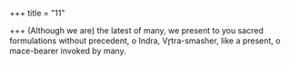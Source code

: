 +++
title = "11"

+++
(Although we are) the latest of many, we present to you sacred
formulations without precedent, o Indra, Vr̥tra-smasher,
like a present, o mace-bearer invoked by many.